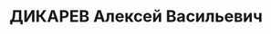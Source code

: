 ---
title: ДИКАРЕВ Алексей Васильевич
description: '1905 г.р., урож. с.Покровского Александровского уезда, УССР, украинец,
  СССР, соц. происхождение из служащих, жит. ст.Багаевская, АЧК, секретарь газеты
  "Вперёд".

  Арестован 25.05.1937 г. Морозовским РО НКВД по ст. 58-10-11 УК РСФСР.

  Осуждён 16.12.1937 г. ВК Верховного суда СССР по ст.ст.58-2-7-8-11 УК РСФСР к расстрелу.
  Приговор приведён в исполнение 16.12.1937г. в г.Ростове-на-Дону. 20.03.1958 г. ВК
  Верховного суда СССР дело в отношении Дикарева А.В. производством прекращено, за
  отсутствием состава преступления.'
---